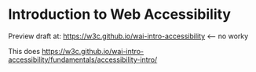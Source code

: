 # Introduction to Web Accessibility

Preview draft at: https://w3c.github.io/wai-intro-accessibility <-- no worky

This does https://w3c.github.io/wai-intro-accessibility/fundamentals/accessibility-intro/
